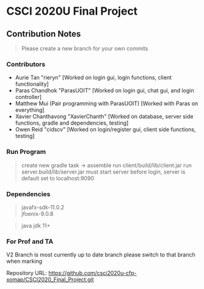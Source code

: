 # CSCI 2020U Final Project

## Contribution Notes  

> Please create a new branch for your own commits

### Contributors  

- Aurie Tan "rieryn"
[Worked on login gui, login functions, client functionality]
- Paras Chandhok "ParasUOIT"
[Worked on login gui, chat gui, and login controller]
- Matthew Mui (Pair programming with ParasUOIT)
[Worked with Paras on everything]
- Xavier Chanthavong "XavierChanth"
[Worked on database, server side functions, gradle and dependencies, testing]
- Owen Reid "cidscv"
[Worked on login/register gui, client side functions, testing]

### Run Program  

> create new gradle task -> assemble
> run client/build/lib/client.jar 
> run server.build/lib/server.jar
> must start server before login, server is default set to localhost:9090  

### Dependencies  

> javafx-sdk-11.0.2  
> jfoenix-9.0.8

> java jdk 11+

### For Prof and TA

V2 Branch is most currently up to date branch please switch to that branch when marking  

Repository URL: https://github.com/csci2020u-cfp-xomap/CSCI2020_Final_Project.git

